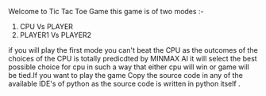 Welcome to Tic Tac Toe Game this game is of two modes :-
1. CPU Vs PLAYER
2. PLAYER1 Vs PLAYER2


if you will play the first mode you can't beat the CPU as the outcomes of the choices of the CPU is totally predicdted by MINMAX AI it will select the best possible choice for cpu in such a way that either cpu will win or game will be tied.If you want to play the game Copy the source code in any of the available IDE's of python as the source code is written in python itself .
